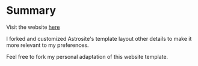 # Summary

Visit the website [here](https://alesiokanani.github.io)

I forked and customized Astrosite's template layout other details to make it more relevant to my preferences.

Feel free to fork my personal adaptation of this website template.
